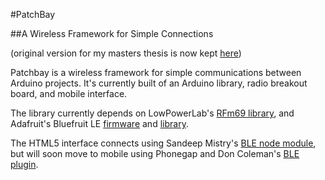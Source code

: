 #PatchBay

##A Wireless Framework for Simple Connections

(original version for my masters thesis is now kept [here](https://github.com/andysigler/patchbay-thesis-2014))

Patchbay is a wireless framework for simple communications between Arduino projects. It's currently built of an Arduino library, radio breakout board, and mobile interface.

The library currently depends on LowPowerLab's [RFm69 library](https://github.com/lowpowerlab/rfm69), and Adafruit's Bluefruit LE [firmware](https://github.com/adafruit/Adafruit_BluefruitLE_Firmware) and [library](https://github.com/adafruit/Adafruit_BluefruitLE_nRF51).

The HTML5 interface connects using Sandeep Mistry's [BLE node module](https://github.com/sandeepmistry/noble), but will soon move to mobile using Phonegap and Don Coleman's [BLE plugin](https://github.com/don/cordova-plugin-ble-central).